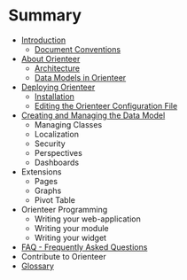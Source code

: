 # Summary

* [Introduction](README.md)
   * [Document Conventions](conventions.md)
* [About Orienteer](about_orienteer.md)
   * [Architecture](architecture.md)
   * [Data Models in Orienteer](data_models_in_orienteer.md)
* [Deploying Orienteer](getting_started.md)
   * [Installation](installation.md)
   * [Editing the Orienteer Configuration File](editing_the_orienteer_configuration_file.md)
* [Creating and Managing the Data Model](creating_and_managing_the_data_model.md)
   * Managing Classes
   * Localization
   * Security
   * Perspectives
   * Dashboards
* Extensions
   * Pages
   * Graphs
   * Pivot Table
* Orienteer Programming
   * Writing your web-application
   * Writing your module
   * Writing your widget
* [FAQ - Frequently Asked Questions](faq.md)
* Contribute to Orienteer
* [Glossary](GLOSSARY.md)

